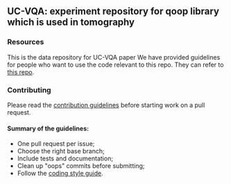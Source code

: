 ## UC-VQA: experiment repository for qoop library which is used in tomography


### Resources

This is the data repository for UC-VQA paper
We have provided guidelines for people who want to use the code relevant to this repo. They can refer to [this repo](https://github.com/vutuanhai237/qoop).

### Contributing

Please read the [contribution guidelines](https://github.com/vutuanhai237/UC-VQA/wiki/Contribute-guideline) before starting work on a pull request.

#### Summary of the guidelines:

* One pull request per issue;
* Choose the right base branch;
* Include tests and documentation;
* Clean up "oops" commits before submitting;
* Follow the [coding style guide]().
